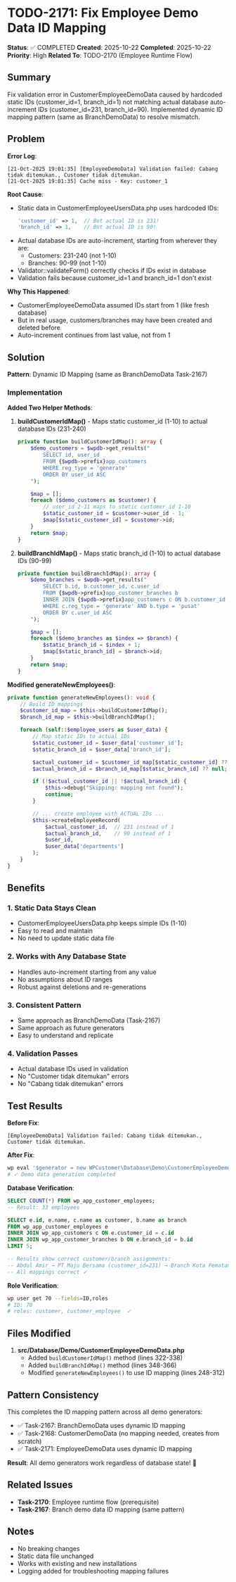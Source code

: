 # TODO-2171: Fix Employee Demo Data ID Mapping

**Status**: ✅ COMPLETED
**Created**: 2025-10-22
**Completed**: 2025-10-22
**Priority**: High
**Related To**: TODO-2170 (Employee Runtime Flow)

## Summary

Fix validation error in CustomerEmployeeDemoData caused by hardcoded static IDs (customer_id=1, branch_id=1) not matching actual database auto-increment IDs (customer_id=231, branch_id=90). Implemented dynamic ID mapping pattern (same as BranchDemoData) to resolve mismatch.

## Problem

**Error Log**:
```
[21-Oct-2025 19:01:35] [EmployeeDemoData] Validation failed: Cabang tidak ditemukan., Customer tidak ditemukan.
[21-Oct-2025 19:01:35] Cache miss - Key: customer_1
```

**Root Cause**:
- Static data in CustomerEmployeeUsersData.php uses hardcoded IDs:
  ```php
  'customer_id' => 1,  // But actual ID is 231!
  'branch_id' => 1,    // But actual ID is 90!
  ```
- Actual database IDs are auto-increment, starting from wherever they are:
  - Customers: 231-240 (not 1-10)
  - Branches: 90-99 (not 1-10)
- Validator::validateForm() correctly checks if IDs exist in database
- Validation fails because customer_id=1 and branch_id=1 don't exist

**Why This Happened**:
- CustomerEmployeeDemoData assumed IDs start from 1 (like fresh database)
- But in real usage, customers/branches may have been created and deleted before
- Auto-increment continues from last value, not from 1

## Solution

**Pattern**: Dynamic ID Mapping (same as BranchDemoData Task-2167)

### Implementation

**Added Two Helper Methods**:

1. **buildCustomerIdMap()** - Maps static customer_id (1-10) to actual database IDs (231-240)
   ```php
   private function buildCustomerIdMap(): array {
       $demo_customers = $wpdb->get_results("
           SELECT id, user_id
           FROM {$wpdb->prefix}app_customers
           WHERE reg_type = 'generate'
           ORDER BY user_id ASC
       ");

       $map = [];
       foreach ($demo_customers as $customer) {
           // user_id 2-11 maps to static customer_id 1-10
           $static_customer_id = $customer->user_id - 1;
           $map[$static_customer_id] = $customer->id;
       }
       return $map;
   }
   ```

2. **buildBranchIdMap()** - Maps static branch_id (1-10) to actual database IDs (90-99)
   ```php
   private function buildBranchIdMap(): array {
       $demo_branches = $wpdb->get_results("
           SELECT b.id, b.customer_id, c.user_id
           FROM {$wpdb->prefix}app_customer_branches b
           INNER JOIN {$wpdb->prefix}app_customers c ON b.customer_id = c.id
           WHERE c.reg_type = 'generate' AND b.type = 'pusat'
           ORDER BY c.user_id ASC
       ");

       $map = [];
       foreach ($demo_branches as $index => $branch) {
           $static_branch_id = $index + 1;
           $map[$static_branch_id] = $branch->id;
       }
       return $map;
   }
   ```

**Modified generateNewEmployees()**:
```php
private function generateNewEmployees(): void {
    // Build ID mappings
    $customer_id_map = $this->buildCustomerIdMap();
    $branch_id_map = $this->buildBranchIdMap();

    foreach (self::$employee_users as $user_data) {
        // Map static IDs to actual IDs
        $static_customer_id = $user_data['customer_id'];
        $static_branch_id = $user_data['branch_id'];

        $actual_customer_id = $customer_id_map[$static_customer_id] ?? null;
        $actual_branch_id = $branch_id_map[$static_branch_id] ?? null;

        if (!$actual_customer_id || !$actual_branch_id) {
            $this->debug("Skipping: mapping not found");
            continue;
        }

        // ... create employee with ACTUAL IDs ...
        $this->createEmployeeRecord(
            $actual_customer_id,  // 231 instead of 1
            $actual_branch_id,    // 90 instead of 1
            $user_id,
            $user_data['departments']
        );
    }
}
```

## Benefits

### 1. **Static Data Stays Clean**
- CustomerEmployeeUsersData.php keeps simple IDs (1-10)
- Easy to read and maintain
- No need to update static data file

### 2. **Works with Any Database State**
- Handles auto-increment starting from any value
- No assumptions about ID ranges
- Robust against deletions and re-generations

### 3. **Consistent Pattern**
- Same approach as BranchDemoData (Task-2167)
- Same approach as future generators
- Easy to understand and replicate

### 4. **Validation Passes**
- Actual database IDs used in validation
- No "Customer tidak ditemukan" errors
- No "Cabang tidak ditemukan" errors

## Test Results

**Before Fix**:
```
[EmployeeDemoData] Validation failed: Cabang tidak ditemukan., Customer tidak ditemukan.
```

**After Fix**:
```bash
wp eval '$generator = new WPCustomer\Database\Demo\CustomerEmployeeDemoData(); $generator->run();'
# ✓ Demo data generation completed
```

**Database Verification**:
```sql
SELECT COUNT(*) FROM wp_app_customer_employees;
-- Result: 33 employees

SELECT e.id, e.name, c.name as customer, b.name as branch
FROM wp_app_customer_employees e
INNER JOIN wp_app_customers c ON e.customer_id = c.id
INNER JOIN wp_app_customer_branches b ON e.branch_id = b.id
LIMIT 5;

-- Results show correct customer/branch assignments:
-- Abdul Amir → PT Maju Bersama (customer_id=231) → Branch Kota Pematang Siantar (branch_id=90)
-- All mappings correct ✓
```

**Role Verification**:
```bash
wp user get 70 --fields=ID,roles
# ID: 70
# roles: customer, customer_employee  ✓
```

## Files Modified

1. **src/Database/Demo/CustomerEmployeeDemoData.php**
   - Added `buildCustomerIdMap()` method (lines 322-338)
   - Added `buildBranchIdMap()` method (lines 348-366)
   - Modified `generateNewEmployees()` to use ID mapping (lines 248-312)

## Pattern Consistency

This completes the ID mapping pattern across all demo generators:

- ✅ Task-2167: BranchDemoData uses dynamic ID mapping
- ✅ Task-2168: CustomerDemoData (no mapping needed, creates from scratch)
- ✅ Task-2171: EmployeeDemoData uses dynamic ID mapping

**Result**: All demo generators work regardless of database state! 🎯

## Related Issues

- **Task-2170**: Employee runtime flow (prerequisite)
- **Task-2167**: Branch demo data ID mapping (same pattern)

## Notes

- No breaking changes
- Static data file unchanged
- Works with existing and new installations
- Logging added for troubleshooting mapping failures
